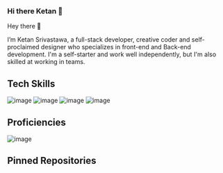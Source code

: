 ### Hi there Ketan  👋

<!--
**KSrivastawa/KSrivastawa** is a ✨ _special_ ✨ repository because its `README.md` (this file) appears on your GitHub profile.

Here are some ideas to get you started:

- 🔭 I’m currently working on ...
- 🌱 I’m currently learning ...
- 👯 I’m looking to collaborate on ...
- 🤔 I’m looking for help with ...
- 💬 Ask me about ...
- 📫 How to reach me: ...
- 😄 Pronouns: ...
- ⚡ Fun fact: ...
-->
Hey there 👋

I’m Ketan Srivastawa, a full-stack developer, creative coder and self-proclaimed designer who specializes in front-end and Back-end development. I'm a self-starter and work well independently, but I'm also skilled at working in teams.

Tech Skills 
---------------------------------------------------------------------------------------------------------------
![image](https://user-images.githubusercontent.com/103960690/191047367-493c8291-531a-4923-bd52-6067f5a458d3.png)
![image](https://user-images.githubusercontent.com/103960690/191047211-65051081-73ff-472e-ad9c-c3ef5f4a4897.png)
![image](https://user-images.githubusercontent.com/103960690/191047121-56f88e92-4163-486c-a6c1-3bb279015c86.png)
![image](https://user-images.githubusercontent.com/103960690/191047287-7265109c-605c-428a-9842-8ef430a7d71c.png)

Proficiencies
----------------------------------------------------------------------------------------------------------------
![image](https://user-images.githubusercontent.com/103960690/191050349-41e3aa3e-aa80-4e65-83bb-cc6c51e2d721.png)

Pinned Repositories
-----------------------------------------------------------------------------------------------------------------


